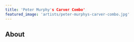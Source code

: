 ```yaml
---
title: 'Peter Murphy's Carver Combo'
featured_image: 'artists/peter-murphys-carver-combo.jpg'
---
```


## About



